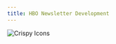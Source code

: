 ```yaml
---
title: HBO Newsletter Development
---
```


![Crispy Icons](assets/img/work/proj-3/CrispyIcons-PetrasNargela.jpg)
